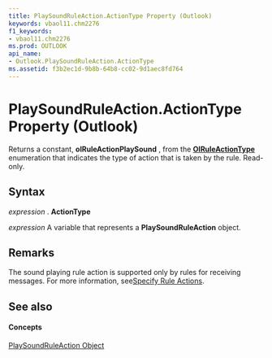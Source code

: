 ```yaml
---
title: PlaySoundRuleAction.ActionType Property (Outlook)
keywords: vbaol11.chm2276
f1_keywords:
- vbaol11.chm2276
ms.prod: OUTLOOK
api_name:
- Outlook.PlaySoundRuleAction.ActionType
ms.assetid: f3b2ec1d-9b8b-64b8-cc02-9d1aec8fd764
---
```



# PlaySoundRuleAction.ActionType Property (Outlook)

Returns a constant,  **olRuleActionPlaySound** , from the **[OlRuleActionType](olruleactiontype-enumeration-outlook.md)** enumeration that indicates the type of action that is taken by the rule. Read-only.


## Syntax

 _expression_ . **ActionType**

 _expression_ A variable that represents a **PlaySoundRuleAction** object.


## Remarks

 The sound playing rule action is supported only by rules for receiving messages. For more information, see[Specify Rule Actions](http://msdn.microsoft.com/library/specifying-rule-actions%28Office.15%29.aspx).


## See also


#### Concepts


[PlaySoundRuleAction Object](playsoundruleaction-object-outlook.md)

